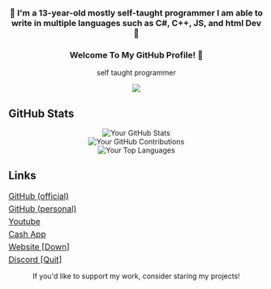 <h3 align="center">🚀 I'm a 13-year-old mostly self-taught programmer I am able to <br>write in multiple languages such as C#, C++, JS, and html Dev 🚀</h3>
<h3 align="center">Welcome To My GitHub Profile! 👋</h3>

<div align="center">
  <p>self taught programmer</p>
</div>
<div align="center">
  <img src="https://discordsvgcreator.pythonanywhere.com/getUserProfile/1180973205658275982?showBanner=false&showID=false" /><br>
</div>

## GitHub Stats

<div align="center">
  <img src="https://github-readme-stats.vercel.app/api?username=official-notfishvr&theme=highcontrast&show_icons=true" alt="Your GitHub Stats" />
</div>

<div align="center">
  <img src="https://github-readme-streak-stats.herokuapp.com/?user=official-notfishvr&theme=highcontrast" alt="Your GitHub Contributions" />
</div>

<div align="center">
  <img src="https://github-readme-stats.vercel.app/api/top-langs/?username=official-notfishvr&theme=highcontrast" alt="Your Top Languages" />
</div>

## Links

</div>
    <p style="margin: 5px 0; font-size: 16px;"><a href="https://github.com/official-notfishvr" target="_blank">GitHub (official)</a></p>
    <p style="margin: 5px 0; font-size: 16px;"><a href="https://github.com/notfishvr6969" target="_blank">GitHub (personal)</a></p>
    <p style="margin: 5px 0; font-size: 16px;"><a href="https://www.youtube.com/@notfishvr" target="_blank">Youtube</a></p>
    <p style="margin: 5px 0; font-size: 16px;"><a href="https://cash.app/$notfishvr69" target="_blank">Cash App</a></p>
    <p style="margin: 5px 0; font-size: 16px;"><a href="https://notfishvr.dev" target="_blank">Website [Down]</a></p>
    <p style="margin: 5px 0; font-size: 16px;"><a href="https://discord.gg/U7vqnf4YKB" target="_blank">Discord [Quit]</a></p>
</div>

<div align="center">
  <p>If you'd like to support my work, consider staring my projects!</p>
</div>
